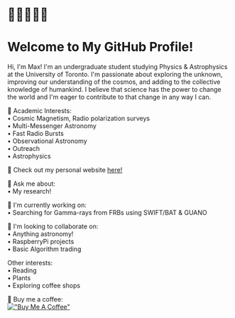 # 🧙‍♂️🐚📡💫 
# Welcome to My GitHub Profile!

Hi, I'm Max! I'm an undergraduate student studying Physics & Astrophysics at the University of Toronto. I'm passionate about exploring the unknown, improving our understanding of the cosmos, and adding to the collective knowledge of humankind. I believe that science has the power to change the world and I'm eager to contribute to that change in any way I can.<br> 

🔭 Academic Interests:<br> 
• Cosmic Magnetism, Radio polarization surveys<br> 
• Multi-Messenger Astronomy<br>
• Fast Radio Bursts<br> 
• Observational Astronomy<br> 
• Outreach<br> 
• Astrophysics<br> 

🔗 Check out my personal website [here!](https://afinemax.github.io/afinemax1/) <br> 

💬 Ask me about:<br> 
• My research!<br> 

🧐 I'm currently working on:<br> 
• Searching for Gamma-rays from FRBs using SWIFT/BAT & GUANO<br> 

👯 I'm looking to collaborate on:<br> 
• Anything astronomy!<br> 
• RaspberryPi projects<br> 
• Basic Algorithm trading<br> 

Other interests:<br> 
• Reading <br> 
• Plants <br> 
• Exploring coffee shops<br> 

💸 Buy me a coffee:<br> 
[!["Buy Me A Coffee"](https://www.buymeacoffee.com/assets/img/custom_images/orange_img.png)](https://www.buymeacoffee.com/afinemax)



<!--
# 🧙‍♂️🐚📡💫 About Me:

🔗 Check out my perosnal website [here!](https://afinemax.github.io/afinemax1/) <br> 

🔭 I’m currently working on:<br>        •  Searching for Gamma-rays from FRBs using SWIFT/BAT & GUANO<br><br>👯 I’m looking to collaborate on<br>        •  Anything astronomy!<br>        •  RaspberryPi projects<br>        •  Basic Algorithm trading <br><br><br>💬 Ask me about<br>        •  My research!<br>


[!["Buy Me A Coffee"](https://www.buymeacoffee.com/assets/img/custom_images/orange_img.png)](https://www.buymeacoffee.com/afinemax)

# 📊 GitHub Stats:
![](https://github-readme-stats.vercel.app/api?username=afinemax&theme=dark&hide_border=true&include_all_commits=false&count_private=false)<br/>
![](https://github-readme-streak-stats.herokuapp.com/?user=afinemax&theme=dark&hide_border=true)<br/>
![](https://github-readme-stats.vercel.app/api/top-langs/?username=afinemax&theme=dark&hide_border=true&include_all_commits=false&count_private=false&layout=compact)


### ✍️ Random Dev Quote
![](https://quotes-github-readme.vercel.app/api?type=horizontal&theme=radical)

---
[![](https://visitcount.itsvg.in/api?id=afinemax&icon=0&color=0)](https://visitcount.itsvg.in)

<!-- Proudly created with GPRM ( https://gprm.itsvg.in ) -->
